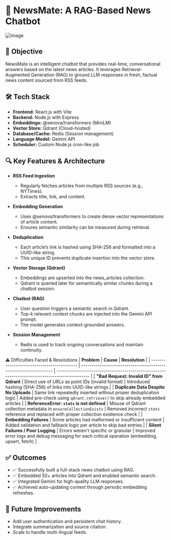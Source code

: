# 🧠 NewsMate: A RAG-Based News Chatbot
![Image](https://github.com/user-attachments/assets/379ef838-ab02-40c4-a15f-97a7425f2bcd)
## 📌 Objective

NewsMate is an intelligent chatbot that provides real-time, conversational answers based on the latest news articles. It leverages Retrieval-Augmented Generation (RAG) to ground LLM responses in fresh, factual news content sourced from RSS feeds.

## 🛠️ Tech Stack

- **Frontend:** React.js with Vite
- **Backend:** Node.js with Express
- **Embeddings:** @xenova/transformers (MiniLM)
- **Vector Store:** Qdrant (Cloud-hosted)
- **Database/Cache:** Redis (Session management)
- **Language Model:** Gemini API
- **Scheduler:** Custom Node.js cron-like job

## 🔍 Key Features & Architecture

- **RSS Feed Ingestion**

  - Regularly fetches articles from multiple RSS sources (e.g., NYTimes).
  - Extracts title, link, and content.

- **Embedding Generation**

  - Uses @xenova/transformers to create dense vector representations of article content.
  - Ensures semantic similarity can be measured during retrieval.

- **Deduplication**

  - Each article’s link is hashed using SHA-256 and formatted into a UUID-like string.
  - This unique ID prevents duplicate insertion into the vector store.

- **Vector Storage (Qdrant)**

  - Embeddings are upserted into the news_articles collection.
  - Qdrant is queried later for semantically similar chunks during a chatbot session.

- **Chatbot (RAG)**

  - User question triggers a semantic search in Qdrant.
  - Top-k relevant context chunks are injected into the Gemini API prompt.
  - The model generates context-grounded answers.

- **Session Management**
  - Redis is used to track ongoing conversations and maintain continuity.

⚠️ Difficulties Faced & Resolutions
| **Problem** | **Cause** | **Resolution** |
| ------------------------------------------ | ---------------------------------------------------------------- | ---------------------------------------------------------------------------------------------- |
| **"Bad Request: Invalid ID" from Qdrant** | Direct use of URLs as point IDs (invalid format) | Introduced hashing (SHA-256) of links into UUID-like strings |
| **Duplicate Data Despite No Uploads** | Same link repeatedly inserted without proper deduplication logic | Added pre-check using `qdrant.retrieve()` to skip already embedded articles |
| **ReferenceError: `stats` is not defined** | Misuse of Qdrant collection metadata in `ensureCollectionExists` | Removed incorrect `stats` reference and replaced with proper collection existence check |
| **Embedding Failures** | Some articles had malformed or insufficient content | Added validation and fallback logic per article to skip bad entries |
| **Silent Failures / Poor Logging** | Errors weren't specific or granular | Improved error logs and debug messaging for each critical operation (embedding, upsert, fetch) |

## ✅ Outcomes

- ✅ Successfully built a full-stack news chatbot using RAG.
- ✅ Embedded 50+ articles into Qdrant and enabled semantic search.
- ✅ Integrated Gemini for high-quality LLM responses.
- ✅ Achieved auto-updating context through periodic embedding refreshes.

## 📘 Future Improvements

- Add user authentication and persistent chat history.
- Integrate summarization and source citation.
- Scale to handle multi-lingual feeds.
